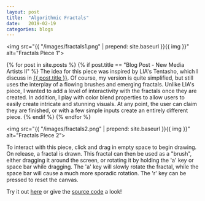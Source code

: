 ```yaml
---
layout: post
title:  "Algorithmic Fractals"
date:   2019-02-19
categories: blogs
---
```


<img src="{{ "/images/fractals1.png" | prepend: site.baseurl }}{{ img }}" alt="Fractals Piece 1">

{% for post in site.posts %}
    {% if post.title == "Blog Post - New Media Artists II" %}
The idea for this piece was inspired by LIA's Tentasho, which I discuss in <a href="{{ post.url }}">{{ post.title }}</a>. Of course, my version is quite simplified, but still uses the interplay of a flowing brushes and emerging fractals. Unlike LIA's piece, I wanted to add a level of interactivity with the fractals once they are created. In addition, I play with color blend properties to allow users to easily create intricate and stunning visuals. At any point, the user can claim they are finished, or with a few simple inputs create an entirely different piece.
    {% endif %}
{% endfor %}

<img src="{{ "/images/fractals2.png" | prepend: site.baseurl }}{{ img }}" alt="Fractals Piece 2">

To interact with this piece, click and drag in empty space to begin drawing. On release, a fractal is drawn. This fractal can then be used as a "brush", either dragging it around the screen, or rotating it by holding the 'a' key or space bar while dragging. The 'a' key will slowly rotate the fractal, while the space bar will cause a much more sporadic rotation. The 'r' key can be pressed to reset the canvas.

Try it out [here](https://stonemathers.github.io/iss294-algorithms/) or give the [source code](https://github.com/stonemathers/iss294-algorithms) a look!